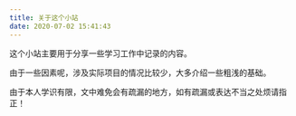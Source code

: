 ```yaml
---
title: 关于这个小站
date: 2020-07-02 15:41:43
---
```


这个小站主要用于分享一些学习工作中记录的内容。

由于一些因素呢，涉及实际项目的情况比较少，大多介绍一些粗浅的基础。

由于本人学识有限，文中难免会有疏漏的地方，如有疏漏或表达不当之处烦请指正！
